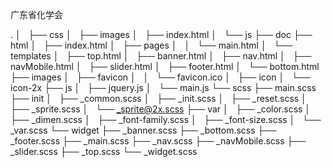 ﻿广东省化学会

.
│   ├── css
│   ├── images
│   ├── index.html
│   └── js
├── doc
├── html
│   ├── index.html
│   ├── pages
│   │   └── main.html
│   └── templates
│       ├── top.html
│       ├── banner.html
│       ├── nav.html
│       ├── navMobile.html
│       ├── slider.html
│       ├── footer.html
│       └── bottom.html
├── images
│   ├── favicon
│   │   └── favicon.ico
│   ├── icon
│   └── icon-2x
├── js
│   ├── jquery.js
│   └── main.js
└── scss
    ├── main.scss
    ├── init
    │   ├── _common.scss
    │   ├── _init.scss
    │   ├── _reset.scss
    │   ├── _sprite.scss
    │   └── _sprite@2x.scss
    ├── var
    │   ├── _color.scss
    │   ├── _dimen.scss
    │   ├── _font-family.scss
    │   ├── _font-size.scss
    │   └── _var.scss
    └── widget
        ├── _banner.scss
        ├── _bottom.scss
        ├── _footer.scss
        ├── _main.scss
        ├── _nav.scss
        ├── _navMobile.scss
        ├── _slider.scss
        ├── _top.scss
        └── _widget.scss

